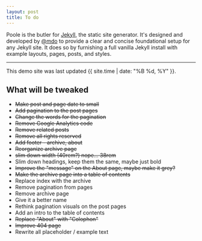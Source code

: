 ```yaml
---
layout: post
title: To do
---
```



Poole is the butler for [Jekyll](http://jekyllrb.com), the static site generator. It's designed and developed by [@mdo](https://twitter.com/mdo) to provide a clear and concise foundational setup for any Jekyll site. It does so by furnishing a full vanilla Jekyll install with example layouts, pages, posts, and styles.

-----

This demo site was last updated {{ site.time | date: "%B %d, %Y" }}.

## What will be tweaked

* ~~Make post and page date to small~~ 
* ~~Add pagination to the post pages~~ 
* ~~Change the words for the pagination~~
* ~~Remove Google Analytics code~~
* ~~Remove related posts~~
* ~~Remove all rights reserved~~
* ~~Add footer - archive, about~~
* ~~Reorganize archive page~~
* ~~slim down width (40rem?) nope... 38rem~~
* Slim down headings, keep them the same, maybe just bold
* ~~Improve the "message" on the About page, maybe make it grey?~~ 
* ~~Make the archive page into a table of contents~~
* Replace index with the archive
* Remove pagination from pages
* Remove archive page
* Give it a better name
* Rethink pagination visuals on the post pages
* Add an intro to the table of contents
* ~~Replace "About" with "Colophon"~~
* ~~Improve 404 page~~
* Rewrite all placeholder / example text


